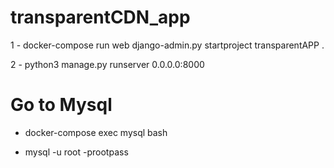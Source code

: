 # transparentCDN_app

1 - docker-compose run web django-admin.py startproject transparentAPP .

2 - python3 manage.py runserver 0.0.0.0:8000

# Go to Mysql

- docker-compose exec mysql bash

- mysql -u root -prootpass

